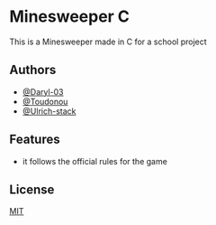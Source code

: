
# Minesweeper C

This is a Minesweeper made in C for a school project


## Authors

- [@Daryl-03](https://github.com/Daryl-03)
- [@Toudonou](https://github.com/Toudonou)
- [@Ulrich-stack](https://github.com/Ulrich-stack)



## Features

- it follows the official rules for the game


## License

[MIT](https://choosealicense.com/licenses/mit/)

